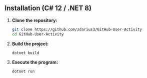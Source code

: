 ## Installation (C# 12 / .NET 8)
1. **Clone the repository:**

   ```bash
   git clone https://github.com/zdarius3/GitHub-User-Activity
   cd GitHub-User-Activity
   ```

2. **Build the project:**
    ```bash
    dotnet build
    ```
    

3. **Execute the program:**
    ```bash
    dotnet run
    ```
